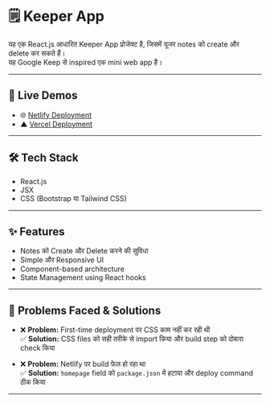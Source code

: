 # 🗒️ Keeper App

यह एक React.js आधारित Keeper App प्रोजेक्ट है, जिसमें यूजर notes को create और delete कर सकते हैं।  
यह Google Keep से inspired एक mini web app है।

---

## 🚀 Live Demos

- 🌐 [Netlify Deployment](https://strong-melomakarona-d38959.netlify.app)
- ▲ [Vercel Deployment](https://<your-vercel-link>.vercel.app) <!-- Replace this with your actual vercel link -->

---

## 🛠️ Tech Stack

- React.js
- JSX
- CSS (Bootstrap या Tailwind CSS)

---

## ✨ Features

- Notes को Create और Delete करने की सुविधा
- Simple और Responsive UI
- Component-based architecture
- State Management using React hooks

---

## 🧩 Problems Faced & Solutions

- ❌ **Problem:** First-time deployment पर CSS काम नहीं कर रही थी  
  ✅ **Solution:** CSS files को सही तरीके से import किया और build step को दोबारा check किया

- ❌ **Problem:** Netlify पर build फेल हो रहा था  
  ✅ **Solution:** `homepage` field को `package.json` में हटाया और deploy command ठीक किया

---

